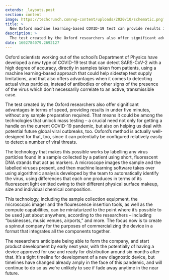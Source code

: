 ```yaml
--- 
extends: _layouts.post 
section: content 
image: https://techcrunch.com/wp-content/uploads/2020/10/schematic.png?w=764 
title: > 
  New Oxford machine learning-based COVID-19 test can provide results in under 5 minutes – TechCrunch 
description: > 
  The test created by the Oxford researchers also offer significant advantages in terms of speed, providing results in under five minutes, without any sample preparation required.That means it could be among the technologies that unlock mass testing – a crucial need not only for getting a handle on the current COVID-19 pandemic, but also on helping us deal with potential future global viral outbreaks, too.Oxford’s method is actually well-designed for that, too, since it can potentially be configured relatively easily to detect a number of viral threats.The technology that makes this possible works by labelling any virus particles found in a sample collected by a patient using short, fluorescent DNA strands that act as markers.The focus now is to create a spinout company for the purposes of commercializing the device in a format that integrates all the components together. 
date: 1602784079.2692127 
--- 
```

Oxford scientists working out of the school’s Department of Physics have developed a new type of COVID-19 test that can detect SARS-CoV-2 with a high degree of accuracy, directly in samples taken from patients, using a machine learning-based approach that could help sidestep test supply limitations, and that also offers advantages when it comes to detecting actual virus particles, instead of antibodies or other signs of the presence of the virus which don’t necessarily correlate to an active, transmissible case.

The test created by the Oxford researchers also offer significant advantages in terms of speed, providing results in under five minutes, without any sample preparation required. That means it could be among the technologies that unlock mass testing – a crucial need not only for getting a handle on the current COVID-19 pandemic, but also on helping us deal with potential future global viral outbreaks, too. Oxford’s method is actually well-designed for that, too, since it can potentially be configured relatively easily to detect a number of viral threats.

The technology that makes this possible works by labelling any virus particles found in a sample collected by a patient using short, fluorescent DNA strands that act as markers. A microscope images the sample and the labelled viruses present, and then machine learning software takes over using algorithmic analysis developed by the team to automatically identify the virus, using differences that each one produces in terms of its fluorescent light emitted owing to their different physical surface makeup, size and individual chemical composition.

This technology, including the sample collection equipment, the microscopic imager and the flourescence insertion tools, as well as the compute capabilities, can be miniaturized to the point where it’s possible to be used just about anywhere, according to the researchers – including “businesses, music venues, airports,” and more. The focus now is to create a spinout company for the purposes of commercializing the device in a format that integrates all the components together.

The researchers anticipate being able to form the company, and start product development by early next year, with the potentially of having a device approved for use and ready for distribution around six months after that. It’s a tight timeline for development of a new diagnostic device, but timelines have changed already amply in the face of this pandemic, and will continue to do so as we’re unlikely to see if fade away anytime in the near future.
